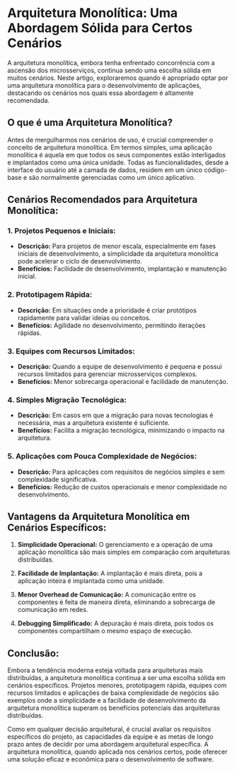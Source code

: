 # Arquitetura Monolítica: Uma Abordagem Sólida para Certos Cenários

A arquitetura monolítica, embora tenha enfrentado concorrência com a ascensão dos microsserviços, continua sendo uma escolha sólida em muitos cenários. Neste artigo, exploraremos quando é apropriado optar por uma arquitetura monolítica para o desenvolvimento de aplicações, destacando os cenários nos quais essa abordagem é altamente recomendada.

## **O que é uma Arquitetura Monolítica?**

Antes de mergulharmos nos cenários de uso, é crucial compreender o conceito de arquitetura monolítica. Em termos simples, uma aplicação monolítica é aquela em que todos os seus componentes estão interligados e implantados como uma única unidade. Todas as funcionalidades, desde a interface do usuário até a camada de dados, residem em um único código-base e são normalmente gerenciadas como um único aplicativo.

## **Cenários Recomendados para Arquitetura Monolítica:**

### 1. **Projetos Pequenos e Iniciais:**
   - **Descrição:** Para projetos de menor escala, especialmente em fases iniciais de desenvolvimento, a simplicidade da arquitetura monolítica pode acelerar o ciclo de desenvolvimento.
   - **Benefícios:** Facilidade de desenvolvimento, implantação e manutenção inicial.

### 2. **Prototipagem Rápida:**
   - **Descrição:** Em situações onde a prioridade é criar protótipos rapidamente para validar ideias ou conceitos.
   - **Benefícios:** Agilidade no desenvolvimento, permitindo iterações rápidas.

### 3. **Equipes com Recursos Limitados:**
   - **Descrição:** Quando a equipe de desenvolvimento é pequena e possui recursos limitados para gerenciar microsserviços complexos.
   - **Benefícios:** Menor sobrecarga operacional e facilidade de manutenção.

### 4. **Simples Migração Tecnológica:**
   - **Descrição:** Em casos em que a migração para novas tecnologias é necessária, mas a arquitetura existente é suficiente.
   - **Benefícios:** Facilita a migração tecnológica, minimizando o impacto na arquitetura.

### 5. **Aplicações com Pouca Complexidade de Negócios:**
   - **Descrição:** Para aplicações com requisitos de negócios simples e sem complexidade significativa.
   - **Benefícios:** Redução de custos operacionais e menor complexidade no desenvolvimento.

## **Vantagens da Arquitetura Monolítica em Cenários Específicos:**

1. **Simplicidade Operacional:** O gerenciamento e a operação de uma aplicação monolítica são mais simples em comparação com arquiteturas distribuídas.
  
2. **Facilidade de Implantação:** A implantação é mais direta, pois a aplicação inteira é implantada como uma unidade.

3. **Menor Overhead de Comunicação:** A comunicação entre os componentes é feita de maneira direta, eliminando a sobrecarga de comunicação em redes.

4. **Debugging Simplificado:** A depuração é mais direta, pois todos os componentes compartilham o mesmo espaço de execução.

## **Conclusão:**

Embora a tendência moderna esteja voltada para arquiteturas mais distribuídas, a arquitetura monolítica continua a ser uma escolha sólida em cenários específicos. Projetos menores, prototipagem rápida, equipes com recursos limitados e aplicações de baixa complexidade de negócios são exemplos onde a simplicidade e a facilidade de desenvolvimento da arquitetura monolítica superam os benefícios potenciais das arquiteturas distribuídas.

Como em qualquer decisão arquitetural, é crucial avaliar os requisitos específicos do projeto, as capacidades da equipe e as metas de longo prazo antes de decidir por uma abordagem arquitetural específica. A arquitetura monolítica, quando aplicada nos cenários certos, pode oferecer uma solução eficaz e econômica para o desenvolvimento de software.